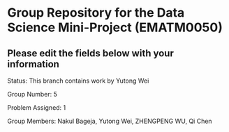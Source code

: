 # Group Repository for the Data Science Mini-Project (EMATM0050)

## Please edit the fields below with your information
Status: This branch contains work by Yutong Wei

Group Number: 5

Problem Assigned: 1

Group Members: Nakul Bageja, Yutong Wei, ZHENGPENG WU, Qi Chen

